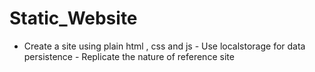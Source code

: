 # Static_Website
- Create a site using plain html , css and js - Use localstorage for data persistence - Replicate the nature of reference site
